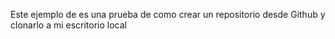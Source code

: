 Este ejemplo de es una prueba de como crear un repositorio desde Github y clonarlo a mi escritorio local
